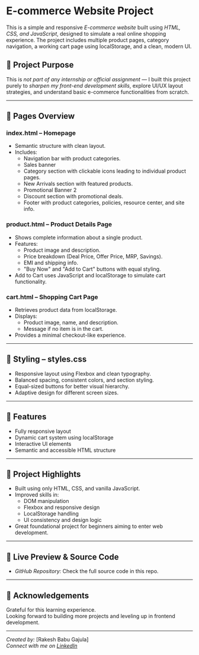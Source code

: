 # E-commerce Website Project

This is a simple and responsive *E-commerce website* built using *HTML, CSS, and JavaScript*, designed to simulate a real online shopping experience. The project includes multiple product pages, category navigation, a working cart page using localStorage, and a clean, modern UI.

## 🚀 Project Purpose

This is *not part of any internship or official assignment* — I built this project purely to *sharpen my front-end development skills*, explore UI/UX layout strategies, and understand basic e-commerce functionalities from scratch.

---

## 📂 Pages Overview

### index.html – Homepage

- Semantic structure with clean layout.
- Includes:
  - Navigation bar with product categories.
  - Sales banner
  - Category section with clickable icons leading to individual product pages.
  - New Arrivals section with featured products.
  - Promotional Banner 2
  - Discount section with promotional deals.
  - Footer with product categories, policies, resource center, and site info.

### product.html – Product Details Page

- Shows complete information about a single product.
- Features:
  - Product image and description.
  - Price breakdown (Deal Price, Offer Price, MRP, Savings).
  - EMI and shipping info.
  - "Buy Now" and "Add to Cart" buttons with equal styling.
- Add to Cart uses JavaScript and localStorage to simulate cart functionality.

### cart.html – Shopping Cart Page

- Retrieves product data from localStorage.
- Displays:
  - Product image, name, and description.
  - Message if no item is in the cart.
- Provides a minimal checkout-like experience.

---

## 🎨 Styling – styles.css

- Responsive layout using Flexbox and clean typography.
- Balanced spacing, consistent colors, and section styling.
- Equal-sized buttons for better visual hierarchy.
- Adaptive design for different screen sizes.

---

## 🔧 Features

- Fully responsive layout
- Dynamic cart system using localStorage
- Interactive UI elements
- Semantic and accessible HTML structure

---
 
## 📌 Project Highlights

- Built using only HTML, CSS, and vanilla JavaScript.
- Improved skills in:
  - DOM manipulation
  - Flexbox and responsive design
  - LocalStorage handling
  - UI consistency and design logic
- Great foundational project for beginners aiming to enter web development.

---

## 🔗 Live Preview & Source Code


- *GitHub Repository:* Check the full source code in this repo.  


---

## 🙌 Acknowledgements

Grateful for this learning experience.  
Looking forward to building more projects and leveling up in frontend development.

---

*Created by:* [Rakesh Babu Gajula]  
*Connect with me on [LinkedIn](https://www.linkedin.com/in/rakesh-babu-gajula/)*